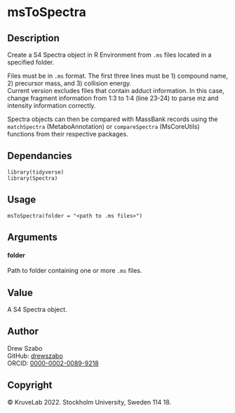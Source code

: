 # msToSpectra

## Description

Create a S4 Spectra object in R Environment from `.ms` files located in a specified folder.<p>
Files must be in `.ms` format. The first three lines must be 1) compound name, 2) precursor mass, and 3) collision energy.<br>
Current version excludes files that contain adduct information. In this case, change fragment information from 1:3 to 1:4 (line 23-24) to parse mz and intensity information correctly.<p>
Spectra objects can then be compared with MassBank records using the `matchSpectra` (MetaboAnnotation) or `compareSpectra` (MsCoreUtils) functions from their respective packages.

## Dependancies
```
library(tidyverse)
library(Spectra)
```

## Usage
```
msToSpectra(folder = "<path to .ms files>")
```

## Arguments
#### folder
Path to folder containing one or more `.ms` files.

## Value
A S4 Spectra object.

## Author
Drew Szabo <br>
GitHub: [drewszabo](https://github.com/drewszabo) <br>
ORCID: [0000-0002-0089-9218](https://orcid.org/0000-0002-0089-9218)

## Copyright
©️ KruveLab 2022. Stockholm University, Sweden 114 18.
